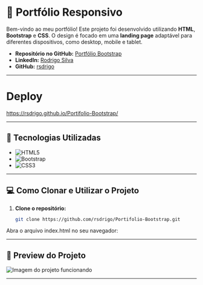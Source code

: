 # 🌟 Portfólio Responsivo

Bem-vindo ao meu portfólio! Este projeto foi desenvolvido utilizando **HTML**, **Bootstrap** e **CSS**. O design é focado em uma **landing page** adaptável para diferentes dispositivos, como desktop, mobile e tablet.

- **Repositório no GitHub:** [Portfólio Bootstrap](https://github.com/rsdrigo/Portifolio-Bootstrap)
- **LinkedIn:** [Rodrigo Silva](https://www.linkedin.com/in/rosdrigo/)
- **GitHub:** [rsdrigo](https://github.com/rsdrigo)
---


# Deploy
https://rsdrigo.github.io/Portifolio-Bootstrap/ 


---

## 🚀 Tecnologias Utilizadas

- ![HTML5](https://img.shields.io/badge/HTML5-E34F26?style=for-the-badge&logo=html5&logoColor=white)
- ![Bootstrap](https://img.shields.io/badge/Bootstrap-563D7C?style=for-the-badge&logo=bootstrap&logoColor=white)
- ![CSS3](https://img.shields.io/badge/CSS3-1572B6?style=for-the-badge&logo=css3&logoColor=white)

---

## 💻 Como Clonar e Utilizar o Projeto

1. **Clone o repositório:**

   ```bash
   git clone https://github.com/rsdrigo/Portifolio-Bootstrap.git
Abra o arquivo index.html no seu navegador:

---

## 📸 Preview do Projeto

![Imagem do projeto funcionando](https://i.imgur.com/qbDrzl4.png)

---

